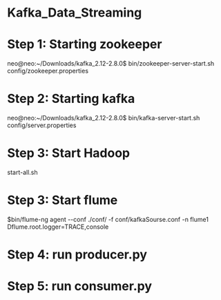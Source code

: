 # Kafka_Data_Streaming

# Step 1: Starting zookeeper

neo@neo:~/Downloads/kafka_2.12-2.8.0$ bin/zookeeper-server-start.sh config/zookeeper.properties

# Step 2: Starting kafka

neo@neo:~/Downloads/kafka_2.12-2.8.0$ bin/kafka-server-start.sh config/server.properties

# Step 3: Start Hadoop

start-all.sh

# Step 3: Start flume

$bin/flume-ng agent --conf ./conf/ -f conf/kafkaSourse.conf -n flume1 Dflume.root.logger=TRACE,console

# Step 4: run producer.py

# Step 5: run consumer.py
